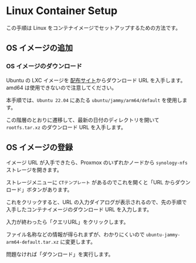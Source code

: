 # Linux Container Setup

この手順は Linux をコンテナイメージでセットアップするための方法です。

## OS イメージの追加

### OS イメージのダウンロード

Ubuntu の LXC イメージを [配布サイト](https://uk.lxd.images.canonical.com/images/)からダウンロード URL を入手します。amd64 は使用できないので注意してください。

本手順では、`Ubuntu 22.04` にあたる `ubuntu/jammy/arm64/default` を使用します。

この階層のとおりに遷移して、最新の日付のディレクトリを開いて `rootfs.tar.xz` のダウンロード URL を入手します。

## OS イメージの登録

イメージ URL が入手できたら、Proxmox のいずれかノードから `synology-nfs` ストレージを開きます。

ストレージメニューに `CTテンプレート` があるのでこれを開くと「URL からダウンロード」ボタンがあります。

これをクリックすると、URL の入力ダイアログが表示されるので、先の手順で入手したコンテナイメージのダウンロード URL を入力します。

入力が終わったら「クエリURL」をクリックします。

ファイル名称などの情報が得られまずが、わかりにくいので `ubuntu-jammy-arm64-default.tar.xz` に変更します。

問題なければ「ダウンロード」を実行します。
